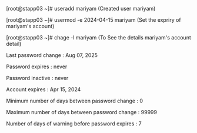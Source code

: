 [root@stapp03 ~]# useradd mariyam  (Created user mariyam)

[root@stapp03 ~]# usermod -e 2024-04-15 mariyam  (Set the expriry of mariyam's account)

[root@stapp03 ~]# chage -l mariyam  (To See the details mariyam's account detail)

Last password change                                    : Aug 07, 2025

Password expires                                        : never

Password inactive                                       : never

Account expires                                         : Apr 15, 2024

Minimum number of days between password change          : 0

Maximum number of days between password change          : 99999

Number of days of warning before password expires       : 7

